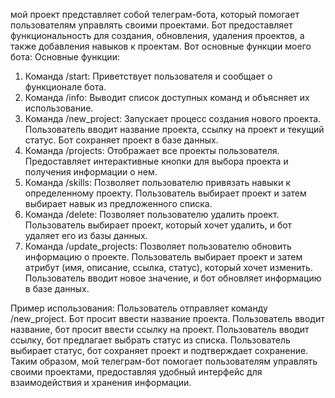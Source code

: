 мой проект представляет собой телеграм-бота, который помогает пользователям управлять своими проектами. Бот предоставляет функциональность для создания, обновления, удаления проектов, а также добавления навыков к проектам. Вот основные функции моего бота:
Основные функции:
1. Команда /start:
   Приветствует пользователя и сообщает о функционале бота.
2. Команда /info:
   Выводит список доступных команд и объясняет их использование.
3. Команда /new_project:
   Запускает процесс создания нового проекта.
   Пользователь вводит название проекта, ссылку на проект и текущий статус.
   Бот сохраняет проект в базе данных.
4. Команда /projects:
   Отображает все проекты пользователя.
   Предоставляет интерактивные кнопки для выбора проекта и получения информации о нем.
5. Команда /skills:
   Позволяет пользователю привязать навыки к определенному проекту.
   Пользователь выбирает проект и затем выбирает навык из предложенного списка.
6. Команда /delete:
   Позволяет пользователю удалить проект.
   Пользователь выбирает проект, который хочет удалить, и бот удаляет его из базы данных.
7. Команда /update_projects:
   Позволяет пользователю обновить информацию о проекте.
   Пользователь выбирает проект и затем атрибут (имя, описание, ссылка, статус), который хочет изменить.
   Пользователь вводит новое значение, и бот обновляет информацию в базе данных.

Пример использования:
 Пользователь отправляет команду /new_project.
 Бот просит ввести название проекта.
 Пользователь вводит название, бот просит ввести ссылку на проект.
 Пользователь вводит ссылку, бот предлагает выбрать статус из списка.
 Пользователь выбирает статус, бот сохраняет проект и подтверждает сохранение.
Таким образом, мой телеграм-бот помогает пользователям управлять своими проектами, предоставляя удобный интерфейс для взаимодействия и хранения информации.
